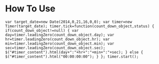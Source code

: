 How To Use
=====

`var target_date=new Date(2014,0,21,16,0,0);
var timer=new Timer(target_date);
timer.tick=function(count_down_object,status)
{
	if(count_down_object!=null)
	{
		var day=timer.leadingZero(count_down_object.day);
		var hr=timer.leadingZero(count_down_object.hr);
		var min=timer.leadingZero(count_down_object.min);
		var sec=timer.leadingZero(count_down_object.sec);
		$("#timer_content").html(day+":"+hr+":"+min+":"+sec);
	}
	else
	{
		$("#timer_content").html("00:00:00:00");
	}
};
timer.start();`
